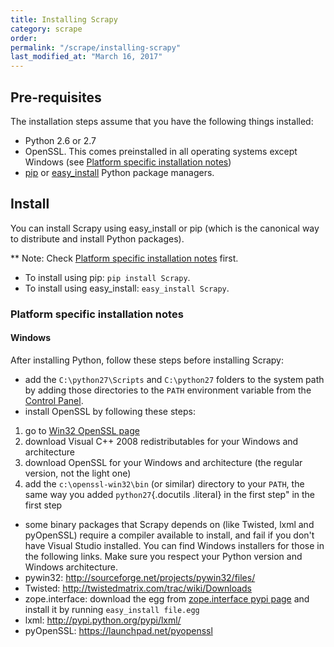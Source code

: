 ```yaml
---
title: Installing Scrapy
category: scrape
order: 
permalink: "/scrape/installing-scrapy"
last_modified_at: "March 16, 2017"
---
```


## Pre-requisites

The installation steps assume that you have the following things installed:

- Python 2.6 or 2.7
- OpenSSL. This comes preinstalled in all operating systems except Windows (see [Platform specific installation
    notes](https://doc.scrapy.org/en/0.16/intro/install.html#intro-install-platform-notes))
- [pip](http://www.pip-installer.org/en/latest/installing.html) or [easy_install](http://pypi.python.org/pypi/setuptools) Python package managers. 

## Install

You can install Scrapy using easy\_install or pip (which is the canonical way to distribute and install Python packages).

** Note: Check [Platform specific installation
notes](https://doc.scrapy.org/en/0.16/intro/install.html#intro-install-platform-notes) first.

- To install using pip: `pip install Scrapy`.
- To install using easy_install: `easy_install Scrapy`.

### Platform specific installation notes

#### Windows

After installing Python, follow these steps before installing Scrapy:

-  add the `C:\python27\Scripts` and `C:\python27` folders to the system path by adding those directories to the `PATH` environment variable from the [Control Panel](http://www.microsoft.com/resources/documentation/windows/xp/all/proddocs/en-us/sysdm_advancd_environmnt_addchange_variable.mspx).
-  install OpenSSL by following these steps:
1. go to [Win32 OpenSSL
        page](http://slproweb.com/products/Win32OpenSSL.html)
2. download Visual C++ 2008 redistributables for your Windows and architecture
3. download OpenSSL for your Windows and architecture (the regular version, not the light one)
4. add the `c:\openssl-win32\bin` (or similar) directory to your `PATH`, the same way you added `python27`{.docutils .literal} in the first step" in the first step
-  some binary packages that Scrapy depends on (like Twisted, lxml and pyOpenSSL) require a compiler available to install, and fail if you don't have Visual Studio installed. You can find Windows installers for those in the following links. Make sure you respect your Python version and Windows architecture.
- pywin32: <http://sourceforge.net/projects/pywin32/files/>
- Twisted: <http://twistedmatrix.com/trac/wiki/Downloads>
- zope.interface: download the egg from [zope.interface pypi page](http://pypi.python.org/pypi/zope.interface) and install it by running `easy_install file.egg`
- lxml: <http://pypi.python.org/pypi/lxml/>
- pyOpenSSL: <https://launchpad.net/pyopenssl>
